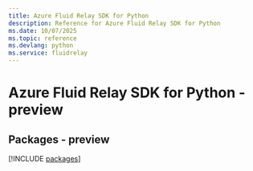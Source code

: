```yaml
---
title: Azure Fluid Relay SDK for Python
description: Reference for Azure Fluid Relay SDK for Python
ms.date: 10/07/2025
ms.topic: reference
ms.devlang: python
ms.service: fluidrelay
---
```

# Azure Fluid Relay SDK for Python - preview
## Packages - preview
[!INCLUDE [packages](fluid-relay-index.md)]
